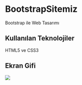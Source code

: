 <h1> BootstrapSitemiz </h1>

Bootstrap ile Web Tasarımı

<h2> Kullanılan Teknolojiler </h2>

HTML5 ve CSS3

<h2> Ekran Gifi </h2>

![](ekran4.gif)